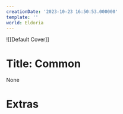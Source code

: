 ```yaml
---
creationDate: '2023-10-23 16:50:53.000000'
template: ''
world: Eldoria
---
```

![[Default Cover]]

# Title: Common

None

# Extras


